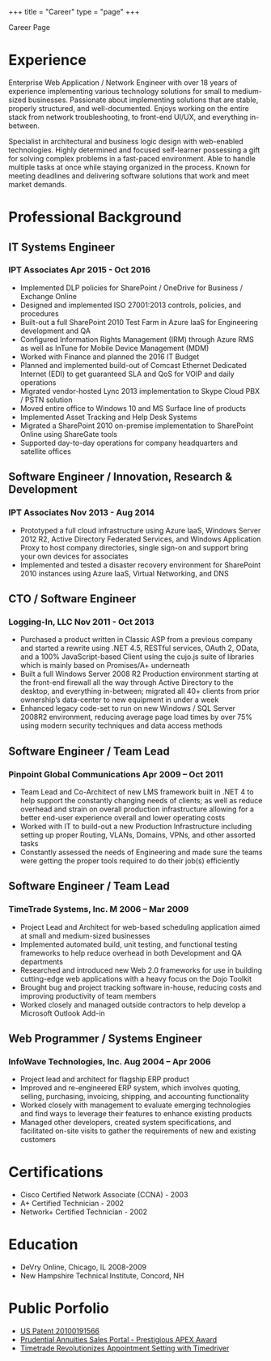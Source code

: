 +++
title = "Career"
type = "page" 
+++

Career Page

# Experience 

Enterprise Web Application / Network Engineer with over 18 years of experience implementing various technology solutions for small to medium-sized businesses. Passionate about implementing solutions that are stable, properly structured, and well-documented. Enjoys working on the entire stack from network troubleshooting, to front-end UI/UX, and everything in-between.

Specialist in architectural and business logic design with web-enabled technologies. Highly determined and focused self-learner possessing a gift for solving complex problems in a fast-paced environment. Able to handle multiple tasks at once while staying organized in the process. Known for meeting deadlines and delivering software solutions that work and meet market demands.

# Professional Background

## IT Systems Engineer

### IPT Associates	Apr 2015 - Oct 2016
* Implemented DLP policies for SharePoint / OneDrive for Business / Exchange Online
* Designed and implemented ISO 27001:2013 controls, policies, and procedures
* Built-out a full SharePoint 2010 Test Farm in Azure IaaS for Engineering development and QA
* Configured Information Rights Management (IRM) through Azure RMS as well as InTune for Mobile Device Management (MDM)
* Worked with Finance and planned the 2016 IT Budget
* Planned and implemented build-out of Comcast Ethernet Dedicated Internet (EDI) to get guaranteed SLA and QoS for VOIP and daily operations
* Migrated vendor-hosted Lync 2013 implementation to Skype Cloud PBX / PSTN solution
* Moved entire office to Windows 10 and MS Surface line of products
* Implemented Asset Tracking and Help Desk Systems
* Migrated a SharePoint 2010 on-premise implementation to SharePoint Online using ShareGate tools
* Supported day-to-day operations for company headquarters and satellite offices

## Software Engineer / Innovation, Research & Development
### IPT Associates	Nov 2013 - Aug 2014	

* Prototyped a full cloud infrastructure using Azure IaaS, Windows Server 2012 R2, Active Directory Federated Services, and Windows Application Proxy to host company directories, single sign-on and support bring your own devices for associates
* Implemented and tested a disaster recovery environment for SharePoint 2010 instances using Azure IaaS, Virtual Networking, and DNS

## CTO / Software Engineer
### Logging-In, LLC	Nov 2011 - Oct 2013
* Purchased a product written in Classic ASP from a previous company and started a rewrite using .NET 4.5, RESTful services, OAuth 2, OData, and a 100% JavaScript-based Client using the cujo.js suite of libraries which is mainly based on Promises/A+ underneath
* Built a full Windows Server 2008 R2 Production environment starting at the front-end firewall all the way through Active Directory to the desktop, and everything in-between; migrated all 40+ clients from prior ownership’s data-center to new equipment in under a week
* Enhanced legacy code-set to run on new Windows / SQL Server 2008R2 environment, reducing average page load times by over 75% using modern security techniques and data access methods

## Software Engineer / Team Lead
### Pinpoint Global Communications	Apr 2009 – Oct 2011
* Team Lead and Co-Architect of new LMS framework built in .NET 4 to help support the constantly changing needs of clients; as well as reduce overhead and strain on overall production infrastructure allowing for a better end-user experience overall and lower operating costs
* Worked with IT to build-out a new Production Infrastructure including setting up proper Routing, VLANs, Domains, VPNs, and other assorted tasks
* Constantly assessed the needs of Engineering and made sure the teams were getting the proper tools required to do their job(s) efficiently

## Software Engineer / Team Lead
### TimeTrade Systems, Inc.	M 2006 – Mar 2009
* Project Lead and Architect for web-based scheduling application aimed at small and medium-sized businesses
* Implemented automated build, unit testing, and functional testing frameworks to help reduce overhead in both Development and QA departments
* Researched and introduced new Web 2.0 frameworks for use in building cutting-edge web applications with a heavy focus on the Dojo Toolkit
* Brought bug and project tracking software in-house, reducing costs and improving productivity of team members
* Worked closely and managed outside contractors to help develop a Microsoft Outlook Add-in

## Web Programmer / Systems Engineer
### InfoWave Technologies, Inc.	Aug 2004 – Apr 2006
* Project lead and architect for flagship ERP product
* Improved and re-engineered ERP system, which involves quoting, selling, purchasing, invoicing, shipping, and accounting functionality
* Worked closely with management to evaluate emerging technologies and find ways to leverage their features to enhance existing products
* Managed other developers, created system specifications, and facilitated on-site visits to gather the requirements of new and existing customers

# Certifications
* Cisco Certified Network Associate (CCNA) - 2003
* A+ Certified Technician - 2002
* Network+ Certified Technician - 2002

# Education
* DeVry Online, Chicago, IL 2008-2009
* New Hampshire Technical Institute, Concord, NH

# Public Porfolio
* [US Patent 20100191566](http://www.patentbuddy.com/Patent/20100191566)
* [Prudential Annuities Sales Portal - Prestigious APEX Award](http://finance.yahoo.com/news/pinpoint-global-communications-prudential-annuities-141822634.html)
* [Timetrade Revolutionizes Appointment Setting with Timedriver](https://www.timetrade.com/about/news-events/news-item/timetrade-revolutionizes-appointment-setting-with-timedriver/)

